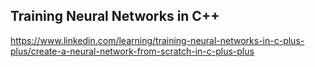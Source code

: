## Training Neural Networks in C++
https://www.linkedin.com/learning/training-neural-networks-in-c-plus-plus/create-a-neural-network-from-scratch-in-c-plus-plus




